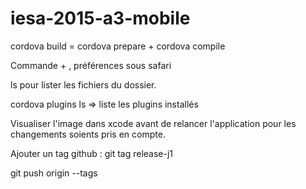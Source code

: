 # iesa-2015-a3-mobile

cordova build = cordova prepare + cordova compile

Commande + , préférences sous safari

ls pour lister les fichiers du dossier.

cordova plugins ls => liste les plugins installés

Visualiser l'image dans xcode avant de relancer l'application pour les changements soients pris en compte.

Ajouter un tag github :
git tag release-j1 

git push origin --tags
